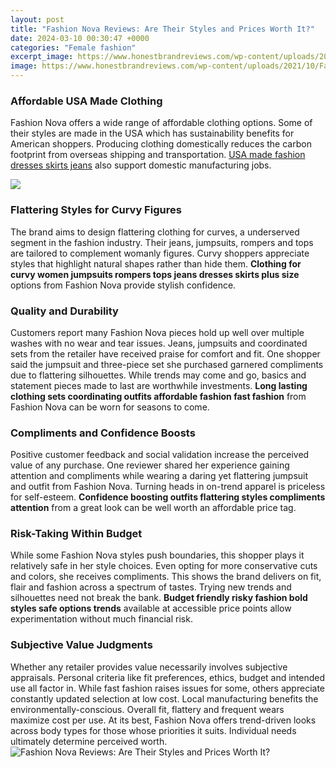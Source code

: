 ```yaml
---
layout: post
title: "Fashion Nova Reviews: Are Their Styles and Prices Worth It?"
date: 2024-03-10 00:30:47 +0000
categories: "Female fashion"
excerpt_image: https://www.honestbrandreviews.com/wp-content/uploads/2021/10/Fashion-Nova-Review-17-1-600x600.jpg
image: https://www.honestbrandreviews.com/wp-content/uploads/2021/10/Fashion-Nova-Review-17-1-600x600.jpg
---
```


### Affordable USA Made Clothing
Fashion Nova offers a wide range of affordable clothing options. Some of their styles are made in the USA which has sustainability benefits for American shoppers. Producing clothing domestically reduces the carbon footprint from overseas shipping and transportation. [USA made fashion dresses skirts jeans](https://store.fi.io.vn/chihuahuas-mom-dog-walker-funny-pun4510-t-shirt) also support domestic manufacturing jobs.

![](https://www.bestshapewear.org/wp-content/uploads/2018/11/fashionnova-sizes.png)
### Flattering Styles for Curvy Figures  
The brand aims to design flattering clothing for curves, a underserved segment in the fashion industry. Their jeans, jumpsuits, rompers and tops are tailored to complement womanly figures. Curvy shoppers appreciate styles that highlight natural shapes rather than hide them. **Clothing for curvy women jumpsuits rompers tops jeans dresses skirts plus size** options from Fashion Nova provide stylish confidence.
### Quality and Durability 
Customers report many Fashion Nova pieces hold up well over multiple washes with no wear and tear issues. Jeans, jumpsuits and coordinated sets from the retailer have received praise for comfort and fit. One shopper said the jumpsuit and three-piece set she purchased garnered compliments due to flattering silhouettes. While trends may come and go, basics and statement pieces made to last are worthwhile investments. **Long lasting clothing sets coordinating outfits affordable fashion fast fashion** from Fashion Nova can be worn for seasons to come.  
### Compliments and Confidence Boosts
Positive customer feedback and social validation increase the perceived value of any purchase. One reviewer shared her experience gaining attention and compliments while wearing a daring yet flattering jumpsuit and outfit from Fashion Nova. Turning heads in on-trend apparel is priceless for self-esteem. **Confidence boosting outfits flattering styles compliments attention** from a great look can be well worth an affordable price tag.
### Risk-Taking Within Budget  
While some Fashion Nova styles push boundaries, this shopper plays it relatively safe in her style choices. Even opting for more conservative cuts and colors, she receives compliments. This shows the brand delivers on fit, flair and fashion across a spectrum of tastes. Trying new trends and silhouettes need not break the bank. **Budget friendly risky fashion bold styles safe options trends** available at accessible price points allow experimentation without much financial risk.  
### Subjective Value Judgments   
Whether any retailer provides value necessarily involves subjective appraisals. Personal criteria like fit preferences, ethics, budget and intended use all factor in. While fast fashion raises issues for some, others appreciate constantly updated selection at low cost. Local manufacturing benefits the environmentally-conscious. Overall fit, flattery and frequent wears maximize cost per use. At its best, Fashion Nova offers trend-driven looks across body types for those whose priorities it suits. Individual needs ultimately determine perceived worth.
![Fashion Nova Reviews: Are Their Styles and Prices Worth It?](https://www.honestbrandreviews.com/wp-content/uploads/2021/10/Fashion-Nova-Review-17-1-600x600.jpg)